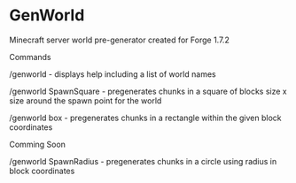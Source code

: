 GenWorld
========

Minecraft server world pre-generator created for Forge 1.7.2

Commands

/genworld    - displays help including a list of world names

/genworld SpawnSquare <world> <size>  - pregenerates chunks in a square of blocks size x size around the spawn point for the world

/genworld box <min x> <min y> <max x> <max y> - pregenerates chunks in a rectangle within the given block coordinates


Comming Soon 

/genworld SpawnRadius <radius> - pregenerates chunks in a circle using radius in block coordinates


